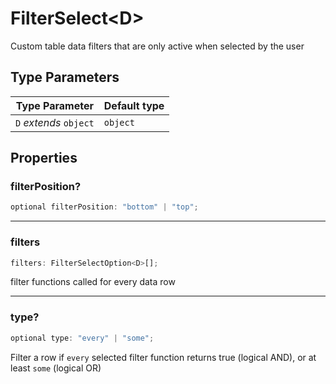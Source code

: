# FilterSelect\<D\>

Custom table data filters that are only active when selected by the user

## Type Parameters

| Type Parameter | Default type |
| ------ | ------ |
| `D` *extends* `object` | `object` |

## Properties

### filterPosition?

```ts
optional filterPosition: "bottom" | "top";
```

***

### filters

```ts
filters: FilterSelectOption<D>[];
```

filter functions called for every data row

***

### type?

```ts
optional type: "every" | "some";
```

Filter a row if `every` selected filter function returns true (logical AND), or at least `some` (logical OR)

